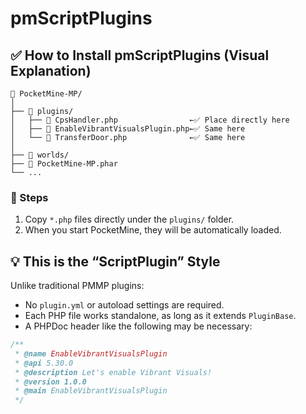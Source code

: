 # pmScriptPlugins

## ✅ How to Install pmScriptPlugins (Visual Explanation)

```
📁 PocketMine-MP/
│
├── 📁 plugins/
│   ├── 📄 CpsHandler.php                ←✅ Place directly here
│   ├── 📄 EnableVibrantVisualsPlugin.php←✅ Same here
│   └── 📄 TransferDoor.php              ←✅ Same here
│
├── 📁 worlds/
├── 📄 PocketMine-MP.phar
└── ...
```

### 🔽 Steps

1. Copy `*.php` files directly under the `plugins/` folder.
2. When you start PocketMine, they will be automatically loaded.


## 💡 This is the “ScriptPlugin” Style

Unlike traditional PMMP plugins:

- No `plugin.yml` or autoload settings are required.
- Each PHP file works standalone, as long as it extends `PluginBase`.
- A PHPDoc header like the following may be necessary:

```php
/**
 * @name EnableVibrantVisualsPlugin
 * @api 5.30.0
 * @description Let's enable Vibrant Visuals!
 * @version 1.0.0
 * @main EnableVibrantVisualsPlugin
 */
```
